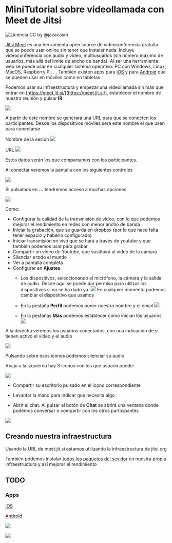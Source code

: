 # MiniTutorial sobre videollamada con Meet de Jitsi

![Licencia CC](./images/Licencia_CC_peque.png) by @javacasm

[Jitsi Meet](https://meet.jit.si/) es una herramienta open source de videoconferencia gratuita que se puede usar online sin tener que instalar nada. Incluye videoconferencia con audio y vídeo, multiusuarios (sin número máximo de usuarios, más allá del límite de ancho de banda). Al ser una herramienta web se puede usar en cualquier sistema operativo: PC con Windows, Linux, MacOS, Raspberry Pi, ... También existen apps para [iOS](https://itunes.apple.com/us/app/jitsi-meet/id1165103905) y para [Android](https://play.google.com/store/apps/details?id=org.jitsi.meet) que se pueden usar en móviles como en tabletas

Podemos usar su infraestructura y empezar una videollamada sin más que entrar en [https://meet.jit.si/](https://meet.jit.si/), establecer el nombre de nuestra reunión y pulsar  **IR**

![](./images/VideoLlamada.png)

A partir de este nombre se generará una URL para que se conecten los participantes. Desde los dispositivos móviles será este nombre el que usen para conectarse

Nombre de la sesión
![](./images/nombreSesion.png)

URL 
![](./images/urlconexion.png)

Estos datos serán los que compartamos con los participantes.

Al conectar veremos la pantalla con los siguientes controles

![](./images/SesionJitsi.png)

Si pulsamos en **...** tendremos acceso a muchas opciones

![](./images/Configuracion.png)

Como:
* Configurar la calidad de la transmisión de vídeo, con lo que podemos mejorar el rendimiento en redes con menor ancho de banda
* Iniciar la grabación, que se guarda en dropbox (por lo que hace falta tener espacio y haberlo configurado)
* Iniciar transmisión en vivo que se hará a través de youtube y que también podemos usar para grabar
* Compartir un vídeo de Youtube, que sustituirá al vídeo de la cámara
* Silenciar a todo el mundo
* Ver a pantalla completa
* Configurar en **Ajustes**
    * Los dispositivos, seleccionando el micrófono, la cámara y la salida de audio. Desde aquí se puede dar permiso para utilizar los dispositivos si no se ha dado ya.
    ![](./images/Dispositivos.png)
    En cualquier momento podemos cambiar el dispositivo que usamos

    * En la pestaña **Perfil** podemos poner nuestro nombre y el email
    ![](./images/Perfil.png)
    * En la pestañas **Más**  podemos establecer cómo inician los usuarios 
    ![](./images/OtrosAjustes.png)


A la derecha veremos los usuarios conectados, con una indicación de si tienen activo el vídeo y el audio

![](./images/Usuarios.jpg)

Pulsando sobre esos iconos podemos silenciar su audio

Abajo a la izquierda hay 3 iconos con los que usuario puede:

![](./images/EscritorioChatMano.png)

* Compartir su escritorio pulsado en el icono correspondiente

* Levantar la mano para indicar que necesita algo

* Abrir el chat. Al pulsar el botón de **Chat** se abrirá una ventana donde podemos conversar o compartir con los otros participantes

![](./images/Chat.png)

## Creando nuestra infraestructura

Usando la URL de meet.jit.si estamos utilizando la infraestructura de jitsi.org 

También podemos instalar [todos los paquetes del sevidor](https://jitsi.org/downloads/) en nuestra propia infraestructura y así mejorar el rendimiento

## TODO

### Apps

[iOS](https://itunes.apple.com/us/app/jitsi-meet/id1165103905) 

[Android](https://play.google.com/store/apps/details?id=org.jitsi.meet) 

![](https://335wvf48o1332cksy23mw1pj-wpengine.netdna-ssl.com/wp-content/uploads/2016/11/rocketchat-jitsi.png)

![](https://lh3.googleusercontent.com/QwcIy1vXGmPxstti8hTldd0BFTaRRniGAVcbk5mdhqQXt2P_g4N8HIB0BvVn8M0U9nSe=w412-h220-rw)